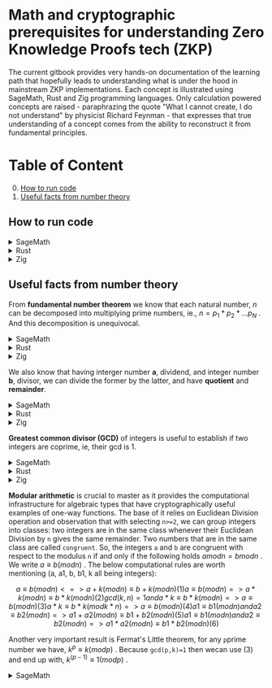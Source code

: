 # Math and cryptographic prerequisites for understanding Zero Knowledge Proofs tech (ZKP)

The current gitbook provides very hands-on documentation of the learning path that hopefully leads to understanding what is under the hood in mainstream ZKP implementations.
Each concept is illustrated using SageMath, Rust and Zig programming languages. Only calculation powered concepts are raised - paraphrazing the quote "What I cannot create, I do not understand" by physicist Richard Feynman - that expresses that true understanding of a concept comes from the ability to reconstruct it from fundamental principles.

# Table of Content
0. [How to run code](#how-to-run-code)
1. [Useful facts from number theory](#useful-facts-from-number-theory)

## How to run code

<details>
<summary>SageMath</summary>

Download the latest image from docker hub and run the image in Linux CLI:
```bash
$ docker image pull sagemath/sagemath:latest
$ docker run -it sagemath/sagemath:latest
┌────────────────────────────────────────────────────────────────────┐
│ SageMath version 10.6, Release Date: 2025-03-31                    │
│ Using Python 3.12.5. Type "help()" for help.                       │
└────────────────────────────────────────────────────────────────────┘
sage: ZZ(1234)
1234
sage: ZZ.random_element(10**10)
4134169080
sage: quit
```
</details>

<details>
<summary>Rust</summary>

Make sure you have the latest Rust toolchain installed (using for example `rustup`). Then have a `rust-script` installed:
```bash
$ cargo install rust-script
$ rust-script --version
rust-script 0.36.0
```

Then you can have an **executable** file like below,
```bash
$ cat rustScript
#!/usr/bin/env rust-script

//! ```cargo
//! [dependencies]
//! curve25519-dalek = "5.0.0-pre.0"
//! ```

use curve25519_dalek::scalar::Scalar;

fn addition_to_bytes(left: u64, right: u64) -> [u8; 32] {
   (Scalar::from(left) + Scalar::from(right)).to_bytes()
}

type CustomizedResult<T> = Result<T, Box<dyn std::error::Error>>;

fn main() -> CustomizedResult<()> {
   print!("{:?}", addition_to_bytes(1u64,10u64));

   Ok(())
}

#[cfg(test)]
mod tests {

    use crate::{addition_to_bytes};

    #[test]
    fn bytes_addition_expected() {
        let bytes = [
            128, 0, 0, 0, 0, 0, 0, 0, 0, 0, 0, 0, 0, 0, 0, 0, 0, 0, 0, 0, 0, 0, 0, 0, 0, 0, 0, 0, 0,
            0, 0, 0,
        ];
        assert_eq!(bytes, addition_to_bytes(100u64, 28u64));
    }
}
```

Then invoking the main and test suite can be done like below:

```bash
$ rust-script rustScript
[11, 0, 0, 0, 0, 0, 0, 0, 0, 0, 0, 0, 0, 0, 0, 0, 0, 0, 0, 0, 0, 0, 0, 0, 0, 0, 0, 0, 0, 0, 0, 0]

$ rust-script --test rustScript
running 1 test
test tests::bytes_addition_expected ... ok

test result: ok. 1 passed; 0 failed; 0 ignored; 0 measured; 0 filtered out; finished in 0.00s
```
</details>


<details>
<summary>Zig</summary>

Make sure you have the latest ([master](https://ziglang.org/download/)) version of the Zig language.
And that it is __visibible__ in the command line.
```bash
$ zig version
0.16.0-dev.43+99b2b6151
```

Then you can have a zig file like below, having both main and test suites,
```bash
$ cat zigScript.zig
const std = @import("std");
const testing = std.testing;
const Managed = std.math.big.int.Managed;
const Limb = std.math.big.Limb;

test "setting a big number from string" {
    var a = try Managed.init(testing.allocator);
    defer a.deinit();

    try a.setString(10, "120317241209124781241290847124");
    try testing.expectEqual(120317241209124781241290847124, try a.toInt(u128));
}

pub fn main() !void {
    var gpa1 = std.heap.GeneralPurposeAllocator(.{}){};
    const allocatorManaged =  gpa1.allocator();

    var a = try Managed.initSet(allocatorManaged, 123456789);
    defer a.deinit();

    std.debug.print("{d}\nlimbs={any}\n\n", .{a, a.limbs});
    try a.pow(&a, 5);
    std.debug.print("{d}\nlimbs={any}\n\n", .{a, a.limbs});
}
```

In order to run anyone just call as follows:
```bash
$ zig run zigScript.zig
123456789
limbs={ 123456789, 12297829382473034410, 12297829382473034410, 12297829382473034410 }

28679718602997181072337614380936720482949
limbs={ 6356712022736044677, 5204158590521663073, 84, 0, 0 }

$ zig test zigScript.zig
All 1 tests passed.
```
</details>


## Useful facts from number theory

From **fundamental number theorem** we know that each natural number, _n_ can be decomposed into multiplying prime numbers, ie., $`n=p_1*p_2*...p_N`$ .
And this decomposition is unequivocal.

<details>
<summary>SageMath</summary>

```sagemath
sage: n = NN(123456789)
sage: factor(n)
3^2 * 3607 * 3803
```
</details>

<details>
<summary>Rust</summary>

```rust
#!/usr/bin/env rust-script

//! ```cargo
//! [dependencies]
//! prime_factorization = "1.0.5"
//! ```

use prime_factorization::Factorization;

type CustomizedResult<T> = Result<T, Box<dyn std::error::Error>>;

fn main() -> CustomizedResult<()> {
   print!("{:?}\n", Factorization::<u32>::run(123456789));

   Ok(())
}
```

```bash
$ rust-script rustScript
Factorization { num: 123456789, is_prime: false, factors: [3, 3, 3607, 3803] }
```
</details>

<details>
<summary>Zig</summary>

The prerequisite is having [Zig-Math-Algorithms](https://github.com/ramsyana/Zig-Math-Algorithms.git)  downloaded.
It works with the latest release only - not with master.

```bash
$ zig version
0.15.0-dev.379+ffd85ffcd
$ git clone https://github.com/ramsyana/Zig-Math-Algorithms.git
$ cd Zig-Math-Algorithms
$ zig run src/algorithm/math/prime_factorization.zig
Enter a positive integer greater than 1: 123456789

The factorization of 123456789 is:
3-3-3607-3803
```
</details>

We also know that having interger number **a**, dividend, and integer number **b**, divisor, we can divide the former by the latter, and have **quotient** and **remainder**.

<details>
<summary>SageMath</summary>

```sagemath
NN(123456789123456789123456789) // NN(1234)  #123456789123456789123456789 is dividend, 1234 is divisor
100046020359365307231326 # quotient
sage: NN(123456789123456789123456789) % NN(1234)
505  # remainder
```
</details>

<details>
<summary>Rust</summary>

For Rust we are going to use big number library specially designed for cryptographic uses [crypto-bigint](https://docs.rs/crypto-bigint/0.6.1/crypto_bigint/index.html).

```rust
#!/usr/bin/env rust-script

//! ```cargo
//! [dependencies]
//! crypto-bigint = "0.6.1"
//! ```

use crypto_bigint::{NonZero, U256};
use std::ops::Div;

type CustomizedResult<T> = Result<T, Box<dyn std::error::Error>>;

fn to_decimal_from_le(m: &[u8]) -> (u128,u32) {
   m.into_iter().fold((0,0), |pair, elem| (pair.0 + 256_u128.pow(pair.1) * (elem.clone() as u128), pair.1 + 1))
}

fn main() -> CustomizedResult<()> {
   let dividend = U256::from_str_radix_vartime("123456789123456789123456789",10).unwrap();
   let divisor = U256::from_str_radix_vartime("1234",10).unwrap();
   let quotient = dividend.div(divisor);
   let remainder = dividend.rem(&NonZero::new(divisor).unwrap());
   print!("quotient: hex={:?} bytes(le)={:?}\n", quotient, quotient.to_le_bytes());
   print!("quotient: decimal={:?}\n", to_decimal_from_le(&quotient.to_le_bytes()).0);
   print!("remainder: hex={:?} bytes(le)={:?}\n", remainder, remainder.to_le_bytes());
   print!("remainder: decimal={:?}\n", to_decimal_from_le(&remainder.to_le_bytes()).0);

   Ok(())
}
```

After running we see, hex, byte (in little-endian encoding) and decimal representation:
```bash
$ rust-script rustScript
quotient: hex=Uint(0x00000000000000000000000000000000000000000000152F81710A4F2B756C5E) bytes(le)=[94, 108, 117, 43, 79, 10, 113, 129, 47, 21, 0, 0, 0, 0, 0, 0, 0, 0, 0, 0, 0, 0, 0, 0, 0, 0, 0, 0, 0, 0, 0, 0]
quotient: decimal=100046020359365307231326
remainder: hex=Uint(0x00000000000000000000000000000000000000000000000000000000000001F9) bytes(le)=[249, 1, 0, 0, 0, 0, 0, 0, 0, 0, 0, 0, 0, 0, 0, 0, 0, 0, 0, 0, 0, 0, 0, 0, 0, 0, 0, 0, 0, 0, 0, 0]
remainder: decimal=505
```

One need to notice that the resultant quotient takes 77-bits, so neither `u32` nor `u64` is enough to give a correct result.

</details>

<details>
<summary>Zig</summary>

We are going to use `Managed` arbitrary big int here.

```zig
$ cat zigScript.zig
const std = @import("std");
const Managed = std.math.big.int.Managed;

pub fn main() !void {
    var gpa = std.heap.GeneralPurposeAllocator(.{}){};
    const allocator1 =  gpa.allocator();
    const allocator2 =  gpa.allocator();
    const allocator3 =  gpa.allocator();
    const allocator4 =  gpa.allocator();

    var a = try Managed.initSet(allocator1, 123456789123456789123456789);
    defer a.deinit();
    var b = try Managed.initSet(allocator2, 1234);
    defer b.deinit();
    var r = try Managed.init(allocator3);
    defer r.deinit();
    var q = try Managed.init(allocator4);
    defer q.deinit();

    //q = a / b (rem r)
    try Managed.divFloor(&q,&r,&a,&b);

    std.debug.print("quotient={d} remainder={d}\n", .{q,r});
}
```

Running the script gives immediately
```bash
$ zig run zigScript.zig
quotient=100046020359365307231326 remainder=505
```
</details>

**Greatest common divisor (GCD)** of integers is useful to establish if two integers are coprime, ie, their gcd is 1.

<details>
<summary>SageMath</summary>

```sagemath
sage: # gcd(a, b) = s · a + t · b
sage: # result of xgcd: (gcd(a,b),s,t)
sage: NN(123456789123456789123456789).xgcd(NN(1234))
(1, -303, 30313944168887688091091902)
sage: NN(123456789123456789123456789).xgcd(NN(123))
(3, 2, -2007427465422061611763525)
```
</details>

<details>
<summary>Rust</summary>

For Rust we are using [crypto-bigint](https://docs.rs/crypto-bigint/0.6.1/crypto_bigint/index.html).

```rust
$ cat rustScript
#!/usr/bin/env rust-script

//! ```cargo
//! [dependencies]
//! crypto-bigint = "0.6.1"
//! ```

use crypto_bigint::U256;

type CustomizedResult<T> = Result<T, Box<dyn std::error::Error>>;

fn to_decimal_from_le(m: &[u8]) -> u128 {
   m.into_iter().fold((0,0), |pair, elem| (pair.0 + 256_u128.pow(pair.1) * (elem.clone() as u128), pair.1 + 1)).0
}

fn main() -> CustomizedResult<()> {
   let a = U256::from_str_radix_vartime("123456789123456789123456789",10).unwrap();
   let b1 = U256::from_str_radix_vartime("1234",10).unwrap();
   let b2 = U256::from_str_radix_vartime("123",10).unwrap();
   let gcd1 = a.gcd(&b1);
   let gcd2 = a.gcd(&b2);
   print!("gcd({:?},{:?})={:?}\n", to_decimal_from_le(&a.to_le_bytes()), to_decimal_from_le(&b1.to_le_bytes()), to_decimal_from_le(&gcd1.to_le_bytes()) );
   print!("gcd({:?},{:?})={:?}\n", to_decimal_from_le(&a.to_le_bytes()), to_decimal_from_le(&b2.to_le_bytes()), to_decimal_from_le(&gcd2.to_le_bytes()) );

   Ok(())
}
```

After running we see we are consistent with SageMath results

```bash
$ rust-script rustScript
gcd(123456789123456789123456789,1234)=1
gcd(123456789123456789123456789,123)=3
```
</details>

<details>
<summary>Zig</summary>

We are going to use `Managed` arbitrary big int here.

```zig
$ cat zigScript.zig
const std = @import("std");
const Managed = std.math.big.int.Managed;


pub fn main() !void {
    var gpa = std.heap.GeneralPurposeAllocator(.{}){};
    const allocator1 =  gpa.allocator();
    const allocator2 =  gpa.allocator();
    const allocator3 =  gpa.allocator();
    const allocator4 =  gpa.allocator();
    const allocator5 =  gpa.allocator();

    var a = try Managed.initSet(allocator1, 123456789123456789123456789);
    defer a.deinit();
    var b1 = try Managed.initSet(allocator2, 1234);
    defer b1.deinit();
    var b2 = try Managed.initSet(allocator3, 123);
    defer b2.deinit();
    var gcd1 = try Managed.init(allocator4);
    defer gcd1.deinit();
    var gcd2 = try Managed.init(allocator5);
    defer gcd2.deinit();

    try Managed.gcd(&gcd1,&a,&b1);
    try Managed.gcd(&gcd2,&a,&b2);

    std.debug.print("gcd({d},{d})={d}\n", .{a,b1,gcd1});
    std.debug.print("gcd({d},{d})={d}\n", .{a,b2,gcd2});
}
```

Running the script gives immediately corrrect results
```bash
$ zig run zigScript.zig
gcd(123456789123456789123456789,1234)=1
gcd(123456789123456789123456789,123)=3
```
</details>

**Modular arithmetic** is crucial to master as it provides the computational infrastructure for algebraic types that have cryptographically useful examples of one-way functions.
The base of it relies on Euclidean Division operation and observation that with selecting `n>=2`, we can group integers into classes:
two integers are in the same class whenever their Euclidean Division by `n` gives the same remainder.
Two numbers that are in the same class are called `congruent`. So, the integers `a` and `b` are congruent with
respect to the modulus `n` if and only if the following holds $`a mod n = b mod n`$ . We write $`a ≡ b ( mod n )`$ .
The below computational rules are worth mentioning (a, a1, b, b1, k all being integers):

```math
a ≡ b ( mod n ) <=> a + k ( mod n ) ≡ b + k ( mod n )                                          (1)
a ≡ b ( mod n ) => a * k ( mod n ) ≡ b * k ( mod n )                                           (2)
gcd(k, n) = 1 and a * k ≡ b * k ( mod n ) => a ≡ b ( mod n )                                   (3)
a * k ≡ b * k ( mod k* n ) => a ≡ b ( mod n )                                                  (4)
a1 ≡ b1 ( mod n ) and a2 ≡ b2 ( mod n ) => a1 + a2 ( mod n ) ≡ b1 + b2 ( mod n )               (5)
a1 ≡ b1 ( mod n ) and a2 ≡ b2 ( mod n ) => a1 * a2 ( mod n ) ≡ b1 * b2 ( mod n )               (6)
```

Another very important result is Fermat's Little theorem, for any `p`prime number we have, $`k^p ≡ k ( mod p )`$ .
Because `gcd(p,k)=1` then wecan use (3) and end up with, $`k^(p-1) ≡ 1 ( mod p )`$ .

<details>
<summary>SageMath</summary>

```sagemath
sage: a=ZZ(1)
sage: b=ZZ(123456789123456790)
sage: n=ZZ(123456789)
sage: a == b % n
True

sage: k=ZZ(2^64)
sage: k
18446744073709551616
sage: (a + k) % n == (b + k) % n     # (1)
True
sage: (a * k) % n == (b * k) % n     # (2)
True

sage: b=ZZ(123456789123456666)
sage: a=ZZ(123456666)
sage: a == b % n
True
sage: b.gcd(a)
6
sage: n.gcd(6)
3
sage: (a / 6) == (b / 6) % n
False                                # (3) cond gcd (k,n) not satisfied

sage: (a / 3) == (b / 3) % n
False
sage: (a / 3) == (b / 3) % (n / 3)   # (4)
True

sage: b1=ZZ(123456789123456666)
sage: a == b1 % n
True
sage: b2 = ZZ(1728394923)
sage: a == b2 % n
True

sage: (a1 + a1) % n == (b1+b2) % n    # (5)
True
sage: (a1 * a1) % n == (b1 * b2) % n  # (6)
True

sage: a = ZZ(123456666)
sage: a ^ 17
359540034851392415636875649242223891196568232949298123301070013683400624868887868465355045866752156320944896326030978154463931187039174656
sage: # Little Fermat Theorem:
sage: (a ^ 17) % 17
14
sage: a % 17
14
sage: (a ^ (17-1)) % 17
1
```
</details>
